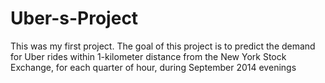 # Uber-s-Project
This was my first project.
The goal of this project is to predict the demand for Uber rides within 1-kilometer distance from the New York Stock Exchange, for each quarter of hour, during September 2014 evenings
